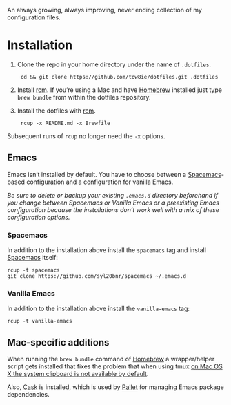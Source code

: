 An always growing, always improving, never ending collection of my
configuration files.

# Installation

1. Clone the repo in your home directory under the name of `.dotfiles`.

        cd && git clone https://github.com/tow8ie/dotfiles.git .dotfiles

2. Install [rcm]. If you’re using a Mac and have [Homebrew] installed
   just type `brew bundle` from within the dotfiles repository.

3. Install the dotfiles with [rcm].

        rcup -x README.md -x Brewfile

Subsequent runs of `rcup` no longer need the `-x` options.

## Emacs

Emacs isn’t installed by default. You have to choose between a
[Spacemacs]-based configuration and a configuration for vanilla Emacs.

*Be sure to delete or backup your existing `.emacs.d` directory beforehand if
you change between Spacemacs or Vanilla Emacs or a preexisting Emacs
configuration because the installations don’t work well with a mix of these
configuration options.*

### Spacemacs

In addition to the installation above install the `spacemacs` tag and
install [Spacemacs] itself:

    rcup -t spacemacs
    git clone https://github.com/syl20bnr/spacemacs ~/.emacs.d

### Vanilla Emacs

In addition to the installation above install the `vanilla-emacs` tag:

    rcup -t vanilla-emacs

## Mac-specific additions

When running the `brew bundle` command of [Homebrew] a wrapper/helper script
gets installed that fixes the problem that when using tmux [on Mac OS X the
system clipboard is not available by default][1].

Also, [Cask] is installed, which is used by [Pallet] for managing Emacs
package dependencies.

[rcm]: https://github.com/thoughtbot/rcm
[Homebrew]: http://brew.sh/
[Cask]: http://cask.github.io/
[Pallet]: https://github.com/rdallasgray/pallet
[Spacemacs]: http://spacemacs.org/

[1]: https://github.com/ChrisJohnsen/tmux-MacOSX-pasteboard

